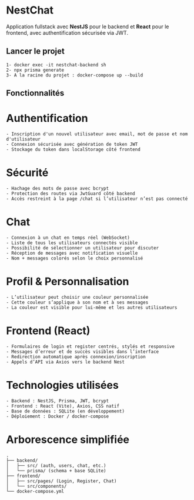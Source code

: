 # NestChat

Application fullstack avec **NestJS** pour le backend et **React** pour le frontend, avec authentification sécurisée via JWT.


## Lancer le projet
    1- docker exec -it nestchat-backend sh
    2- npx prisma generate
    3- A la racine du projet : docker-compose up --build

## Fonctionnalités

# Authentification
    - Inscription d'un nouvel utilisateur avec email, mot de passe et nom d'utilisateur
    - Connexion sécurisée avec génération de token JWT
    - Stockage du token dans localStorage côté frontend

# Sécurité
    - Hachage des mots de passe avec bcrypt
    - Protection des routes via JwtGuard côté backend
    - Accès restreint à la page /chat si l’utilisateur n’est pas connecté

# Chat
    - Connexion à un chat en temps réel (WebSocket)
    - Liste de tous les utilisateurs connectés visible
    - Possibilité de sélectionner un utilisateur pour discuter
    - Réception de messages avec notification visuelle
    - Nom + messages colorés selon le choix personnalisé

# Profil & Personnalisation
    - L’utilisateur peut choisir une couleur personnalisée
    - Cette couleur s’applique à son nom et à ses messages
    - La couleur est visible pour lui-même et les autres utilisateurs

# Frontend (React)
    - Formulaires de login et register centrés, stylés et responsive
    - Messages d’erreur et de succès visibles dans l’interface
    - Redirection automatique après connexion/inscription
    - Appels d’API via Axios vers le backend Nest

# Technologies utilisées
    - Backend : NestJS, Prisma, JWT, bcrypt
    - Frontend : React (Vite), Axios, CSS natif
    - Base de données : SQLite (en développement)
    - Déploiement : Docker / docker-compose

# Arborescence simplifiée
    .
    ├── backend/
    │   ├── src/ (auth, users, chat, etc.)
    │   └── prisma/ (schema + base SQLite)
    ├── frontend/
    │   ├── src/pages/ (Login, Register, Chat)
    │   └── src/components/
    └── docker-compose.yml
